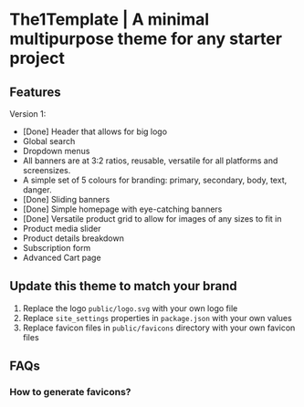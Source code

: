 # The1Template | A minimal multipurpose theme for any starter project 

## Features

Version 1:
- [Done] Header that allows for big logo
- Global search
- Dropdown menus
- All banners are at 3:2 ratios, reusable, versatile for all platforms and screensizes.
- A simple set of 5 colours for branding: primary, secondary, body, text, danger.
- [Done] Sliding banners
- [Done] Simple homepage with eye-catching banners
- [Done] Versatile product grid to allow for images of any sizes to fit in
- Product media slider
- Product details breakdown
- Subscription form
- Advanced Cart page

## Update this theme to match your brand

1. Replace the logo `public/logo.svg` with your own logo file
2. Replace `site_settings` properties in `package.json` with your own values
3. Replace favicon files in `public/favicons` directory with your own favicon files

## FAQs

### How to generate favicons?
